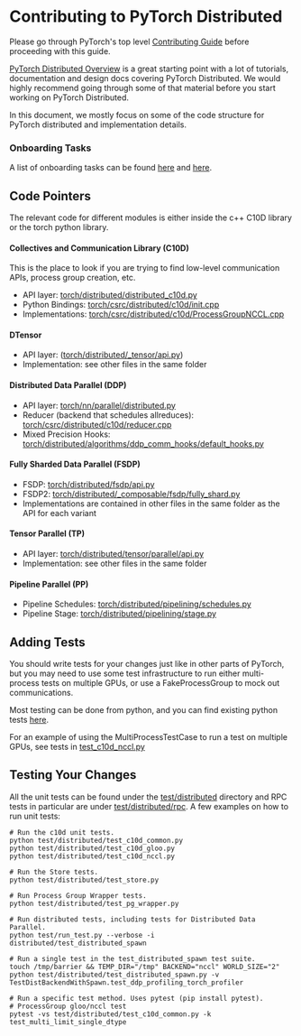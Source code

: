# Contributing to PyTorch Distributed

Please go through PyTorch's top level [Contributing Guide](../../CONTRIBUTING.md) before proceeding with this guide.

[PyTorch Distributed Overview](https://pytorch.org/tutorials//beginner/dist_overview.html) is a great starting point with a lot of tutorials, documentation and design docs covering PyTorch Distributed. We would highly recommend going through some of that material before you start working on PyTorch Distributed.

In this document, we mostly focus on some of the code structure for PyTorch distributed and implementation details.

### Onboarding Tasks

A list of onboarding tasks can be found [here](https://github.com/pytorch/pytorch/issues?q=is%3Aopen+is%3Aissue+label%3A%22module%3A+distributed%22+label%3A%22topic%3A+bootcamp%22) and [here](https://github.com/pytorch/pytorch/issues?q=is%3Aopen+is%3Aissue+label%3A%22module%3A+distributed%22+label%3Apt_distributed_rampup).


## Code Pointers

The relevant code for different modules is either inside the c++ C10D library or the torch python library.

#### Collectives and Communication Library (C10D)

This is the place to look if you are trying to find low-level communication APIs, process group creation, etc.

- API layer: [torch/distributed/distributed_c10d.py](https://github.com/pytorch/pytorch/blob/main/torch/distributed/distributed_c10d.py)
- Python Bindings: [torch/csrc/distributed/c10d/init.cpp](https://github.com/pytorch/pytorch/blob/main/torch/csrc/distributed/c10d/init.cpp)
- Implementations: [torch/csrc/distributed/c10d/ProcessGroupNCCL.cpp](https://github.com/pytorch/pytorch/blob/main/torch/csrc/distributed/c10d/ProcessGroupNCCL.cpp)

#### DTensor

- API layer: ([torch/distributed/_tensor/api.py](https://github.com/pytorch/pytorch/blob/main/torch/distributed/_tensor/api.py))
- Implementation: see other files in the same folder

#### Distributed Data Parallel (DDP)

- API layer: [torch/nn/parallel/distributed.py](https://github.com/pytorch/pytorch/blob/main/torch/nn/parallel/distributed.py)
- Reducer (backend that schedules allreduces): [torch/csrc/distributed/c10d/reducer.cpp](https://github.com/pytorch/pytorch/blob/main/torch/csrc/distributed/c10d/reducer.cpp)
- Mixed Precision Hooks: [torch/distributed/algorithms/ddp_comm_hooks/default_hooks.py](https://github.com/pytorch/pytorch/blob/main/torch/distributed/algorithms/ddp_comm_hooks/default_hooks.py)
#### Fully Sharded Data Parallel (FSDP)

- FSDP: [torch/distributed/fsdp/api.py](https://github.com/pytorch/pytorch/blob/main/torch/distributed/fsdp/api.py)
- FSDP2: [torch/distributed/_composable/fsdp/fully_shard.py](https://github.com/pytorch/pytorch/blob/main/torch/distributed/_composable/fsdp/fully_shard.py)
- Implementations are contained in other files in the same folder as the API for each variant

#### Tensor Parallel (TP)

- API layer: [torch/distributed/tensor/parallel/api.py](https://github.com/pytorch/pytorch/blob/main/torch/distributed/tensor/parallel/api.py)
- Implementation: see other files in the same folder

#### Pipeline Parallel (PP)

- Pipeline Schedules: [torch/distributed/pipelining/schedules.py](https://github.com/pytorch/pytorch/blob/main/torch/distributed/pipelining/schedules.py)
- Pipeline Stage: [torch/distributed/pipelining/stage.py](https://github.com/pytorch/pytorch/blob/main/torch/distributed/pipelining/stage.py)


## Adding Tests

You should write tests for your changes just like in other parts of PyTorch, but you may need to use some test infrastructure to run either multi-process tests on multiple GPUs, or use a FakeProcessGroup to mock out communications.

Most testing can be done from python, and you can find existing python tests [here](https://github.com/pytorch/pytorch/tree/main/test/distributed).

For an example of using the MultiProcessTestCase to run a test on multiple GPUs, see tests in [test_c10d_nccl.py](https://github.com/pytorch/pytorch/blob/main/test/distributed/test_c10d_nccl.py)

## Testing Your Changes

All the unit tests can be found under the [test/distributed](../../test/distributed) directory and RPC tests in particular are under [test/distributed/rpc](../../test/distributed/rpc). A few examples on how to run unit tests:


```
# Run the c10d unit tests.
python test/distributed/test_c10d_common.py
python test/distributed/test_c10d_gloo.py
python test/distributed/test_c10d_nccl.py

# Run the Store tests.
python test/distributed/test_store.py

# Run Process Group Wrapper tests.
python test/distributed/test_pg_wrapper.py

# Run distributed tests, including tests for Distributed Data Parallel.
python test/run_test.py --verbose -i distributed/test_distributed_spawn

# Run a single test in the test_distributed_spawn test suite.
touch /tmp/barrier && TEMP_DIR="/tmp" BACKEND="nccl" WORLD_SIZE="2" python test/distributed/test_distributed_spawn.py -v TestDistBackendWithSpawn.test_ddp_profiling_torch_profiler

# Run a specific test method. Uses pytest (pip install pytest).
# ProcessGroup gloo/nccl test
pytest -vs test/distributed/test_c10d_common.py -k test_multi_limit_single_dtype
```
